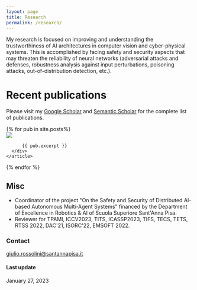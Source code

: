 ```yaml
---
layout: page
title: Research
permalink: /research/
---
```

My research is focused on improving and understanding the trustworthiness of AI architectures in computer vision and cyber-physical systems.
This is accomplished by facing safety and security aspects that may threaten the reliability of neural networks (adversarial attacks and defenses, robustness analysis against input perturbations, poisoning attacks, out-of-distribution detection, etc.).


# Recent publications
Please visit my [Google Scholar](https://scholar.google.com/citations?user=1NwO40wAAAAJ&hl=it) and [Semantic Scholar](https://www.semanticscholar.org/author/Giulio-Rossolini/2047404065) for the complete list of publications. 
<div class="posts">
  {% for pub in site.posts%}
    <article class="post">
      <div class="entry">
          <img src="{{ site.baseurl }}/images/publications/{{pub.imgName}}">

          {{ pub.excerpt }}
      </div>
    </article>  
  {% endfor %}
</div>

# Misc
* Coordinator of the project "On the Safety and Security of Distributed AI-based Autonomous Multi-Agent Systems" financed by the Department of Excellence in Robotics & AI of Scuola Superiore Sant'Anna Pisa. 
* Reviewer for TPAMI, ICCV2023, TITS, ICASSP2023, TIFS, TECS, TETS, RTSS 2022, DAC'21, ISORC'22, EMSOFT 2022.  

### Contact
[giulio.rossolini@santannapisa.it](mailto:giulio.rossolini@santannapisa.it)

#### Last update
January 27, 2023